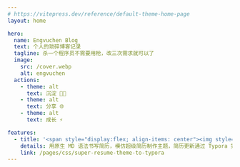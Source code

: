 ```yaml
---
# https://vitepress.dev/reference/default-theme-home-page
layout: home

hero:
  name: Engvuchen Blog
  text: 个人的琐碎博客记录
  tagline: 杀一个程序员不需要用枪，改三次需求就可以了
  image:
    src: /cover.webp
    alt: engvuchen
  actions:
    - theme: alt
      text: 沉淀 👨‍💻
    - theme: alt
      text: 分享 🌐
    - theme: alt
      text: 成长 ⚡️

features:
  - title: '<span style="display:flex; align-items: center"><img style="width:26px; margin-right: 10px" src="https://engvu.oss-cn-shenzhen.aliyuncs.com/27eebe76c7bd66f06a798f46ba5965e3.webp"> Typora 主题 - 仿超级简历</span>'
    details: 用原生 MD 语法书写简历，模仿超级简历制作主题，简历更新通过 Typora 完成。
    link: /pages/css/super-resume-theme-to-typora
---
```

